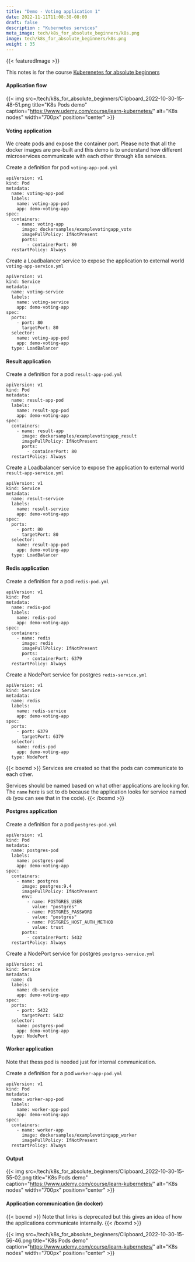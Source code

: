 ```yaml
---
title: "Demo - Voting application 1"
date: 2022-11-11T11:08:38-08:00
draft: false
description : "Kubernetes services"
meta_image: tech/k8s_for_absolute_beginners/k8s.png
image: tech/k8s_for_absolute_beginners/k8s.png
weight : 35
---
```

{{< featuredImage >}}

This notes is for the course [Kuberenetes for absolute beginners](https://www.udemy.com/course/learn-kubernetes/)


#### Application flow
{{< img src=/tech/k8s_for_absolute_beginners/Clipboard_2022-10-30-15-48-51.png title="K8s Pods demo" caption="https://www.udemy.com/course/learn-kubernetes/" alt="K8s nodes" width="700px" position="center" >}}


#### Voting application

We create pods and expose the container port. Please note that all the docker images are pre-built and this demo is to understand how different microservices communicate with each other through k8s services.

Create a definition for pod ```voting-app-pod.yml```
```
apiVersion: v1
kind: Pod
metadata:
  name: voting-app-pod
  labels:
    name: voting-app-pod
    app: demo-voting-app
spec:
  containers:
    - name: voting-app
      image: dockersamples/examplevotingapp_vote
      imagePullPolicy: IfNotPresent
      ports:
        - containerPort: 80
  restartPolicy: Always
```

Create a Loadbalancer service to expose the application to external world ```voting-app-service.yml```

```
apiVersion: v1
kind: Service
metadata:
  name: voting-service
  labels:
    name: voting-service
    app: demo-voting-app
spec:
  ports:
    - port: 80
      targetPort: 80
  selector:
    name: voting-app-pod
    app: demo-voting-app
  type: LoadBalancer
```

#### Result application

Create a definition for a pod ```result-app-pod.yml```
```
apiVersion: v1
kind: Pod
metadata:
  name: result-app-pod
  labels:
    name: result-app-pod
    app: demo-voting-app
spec:
  containers:
    - name: result-app
      image: dockersamples/examplevotingapp_result
      imagePullPolicy: IfNotPresent
      ports:
        - containerPort: 80
  restartPolicy: Always
```

Create a Loadbalancer service to expose the application to external world ```result-app-service.yml```

```
apiVersion: v1
kind: Service
metadata:
  name: result-service
  labels:
    name: result-service
    app: demo-voting-app
spec:
  ports:
    - port: 80
      targetPort: 80
  selector:
    name: result-app-pod
    app: demo-voting-app
  type: LoadBalancer
```

#### Redis application

Create a definition for a pod ```redis-pod.yml```
```
apiVersion: v1
kind: Pod
metadata:
  name: redis-pod
  labels:
    name: redis-pod
    app: demo-voting-app
spec:
  containers:
    - name: redis
      image: redis
      imagePullPolicy: IfNotPresent
      ports:
        - containerPort: 6379
  restartPolicy: Always
```

Create a NodePort service for postgres ```redis-service.yml```
```
apiVersion: v1
kind: Service
metadata:
  name: redis
  labels:
    name: redis-service
    app: demo-voting-app
spec:
  ports:
    - port: 6379
      targetPort: 6379
  selector:
    name: redis-pod
    app: demo-voting-app
  type: NodePort
```

{{< boxmd >}}
Services are created so that the pods can communicate to each other.

Services should be named based on what other applications are looking for. The  ```name``` here is set to db because the application looks for service named ```db``` (you can see that in the code).
{{< /boxmd >}}

#### Postgres application

Create a definition for a pod ```postgres-pod.yml```
```
apiVersion: v1
kind: Pod
metadata:
  name: postgres-pod
  labels:
    name: postgres-pod
    app: demo-voting-app
spec:
  containers:
    - name: postgres
      image: postgres:9.4
      imagePullPolicy: IfNotPresent
      env:
        - name: POSTGRES_USER
          value: "postgres"
        - name: POSTGRES_PASSWORD
          value: "postgres"
        - name: POSTGRES_HOST_AUTH_METHOD
          value: trust
      ports:
        - containerPort: 5432
  restartPolicy: Always
```

Create a NodePort service for postgres ```postgres-service.yml```
```
apiVersion: v1
kind: Service
metadata:
  name: db
  labels:
    name: db-service
    app: demo-voting-app
spec:
  ports:
    - port: 5432
      targetPort: 5432
  selector:
    name: postgres-pod
    app: demo-voting-app
  type: NodePort
```


#### Worker application

Note that thess pod is needed just for internal communication.

Create a definition for a pod ```worker-app-pod.yml```
```
apiVersion: v1
kind: Pod
metadata:
  name: worker-app-pod
  labels:
    name: worker-app-pod
    app: demo-voting-app
spec:
  containers:
    - name: worker-app
      image: dockersamples/examplevotingapp_worker
      imagePullPolicy: IfNotPresent
  restartPolicy: Always
```

#### Output

{{< img src=/tech/k8s_for_absolute_beginners/Clipboard_2022-10-30-15-55-02.png title="K8s Pods demo" caption="https://www.udemy.com/course/learn-kubernetes/" alt="K8s nodes" width="700px" position="center" >}}

#### Application communication (in docker)

{{< boxmd >}}
Note that links is deprecated but this gives an idea of how the applications communicate internally.
{{< /boxmd >}}

{{< img src=/tech/k8s_for_absolute_beginners/Clipboard_2022-10-30-15-56-46.png title="K8s Pods demo" caption="https://www.udemy.com/course/learn-kubernetes/" alt="K8s nodes" width="700px" position="center" >}}